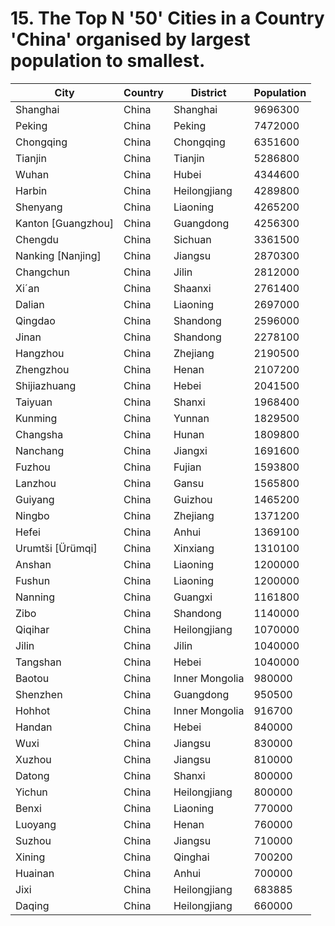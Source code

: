 # 15. The Top N '50' Cities in a Country 'China' organised by largest population to smallest.

| City | Country | District | Population |
| --- | --- | --- | --- |
| Shanghai | China | Shanghai | 9696300 |
| Peking | China | Peking | 7472000 |
| Chongqing | China | Chongqing | 6351600 |
| Tianjin | China | Tianjin | 5286800 |
| Wuhan | China | Hubei | 4344600 |
| Harbin | China | Heilongjiang | 4289800 |
| Shenyang | China | Liaoning | 4265200 |
| Kanton [Guangzhou] | China | Guangdong | 4256300 |
| Chengdu | China | Sichuan | 3361500 |
| Nanking [Nanjing] | China | Jiangsu | 2870300 |
| Changchun | China | Jilin | 2812000 |
| Xi´an | China | Shaanxi | 2761400 |
| Dalian | China | Liaoning | 2697000 |
| Qingdao | China | Shandong | 2596000 |
| Jinan | China | Shandong | 2278100 |
| Hangzhou | China | Zhejiang | 2190500 |
| Zhengzhou | China | Henan | 2107200 |
| Shijiazhuang | China | Hebei | 2041500 |
| Taiyuan | China | Shanxi | 1968400 |
| Kunming | China | Yunnan | 1829500 |
| Changsha | China | Hunan | 1809800 |
| Nanchang | China | Jiangxi | 1691600 |
| Fuzhou | China | Fujian | 1593800 |
| Lanzhou | China | Gansu | 1565800 |
| Guiyang | China | Guizhou | 1465200 |
| Ningbo | China | Zhejiang | 1371200 |
| Hefei | China | Anhui | 1369100 |
| Urumtši [Ürümqi] | China | Xinxiang | 1310100 |
| Anshan | China | Liaoning | 1200000 |
| Fushun | China | Liaoning | 1200000 |
| Nanning | China | Guangxi | 1161800 |
| Zibo | China | Shandong | 1140000 |
| Qiqihar | China | Heilongjiang | 1070000 |
| Jilin | China | Jilin | 1040000 |
| Tangshan | China | Hebei | 1040000 |
| Baotou | China | Inner Mongolia | 980000 |
| Shenzhen | China | Guangdong | 950500 |
| Hohhot | China | Inner Mongolia | 916700 |
| Handan | China | Hebei | 840000 |
| Wuxi | China | Jiangsu | 830000 |
| Xuzhou | China | Jiangsu | 810000 |
| Datong | China | Shanxi | 800000 |
| Yichun | China | Heilongjiang | 800000 |
| Benxi | China | Liaoning | 770000 |
| Luoyang | China | Henan | 760000 |
| Suzhou | China | Jiangsu | 710000 |
| Xining | China | Qinghai | 700200 |
| Huainan | China | Anhui | 700000 |
| Jixi | China | Heilongjiang | 683885 |
| Daqing | China | Heilongjiang | 660000 |
